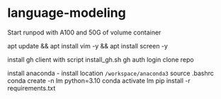 # language-modeling
Start runpod with A100 and 50G of volume container

apt update && apt install vim -y && apt install screen -y

install gh client with script install_gh.sh
gh auth login
clone repo

install anaconda - install location `/workspace/anaconda3`
source .bashrc
conda create -n lm python=3.10
conda activate lm
pip install -r requirements.txt


